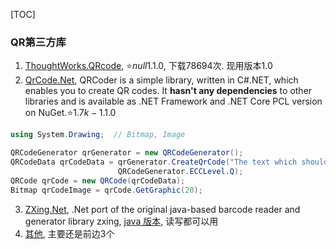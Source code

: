 [TOC]
### QR第三方库
1. [ThoughtWorks.QRcode](https://www.nuget.org/packages/ThoughtWorks.QRCode), :star:$null 1.1.0$, 下载78694次. 现用版本1.0
2. [QrCode.Net](https://www.nuget.org/packages/QRCoder/), QRCoder is a simple library, written in C#.NET, which enables you to create QR codes. It **hasn't any dependencies** to other libraries and is available as .NET Framework and .NET Core PCL version on NuGet.:star:$1.7k - 1.1.0$

```cs
using System.Drawing;  // Bitmap, Image

QRCodeGenerator qrGenerator = new QRCodeGenerator();
QRCodeData qrCodeData = qrGenerator.CreateQrCode("The text which should be encoded.", 
                        QRCodeGenerator.ECCLevel.Q);
QRCode qrCode = new QRCode(qrCodeData);
Bitmap qrCodeImage = qrCode.GetGraphic(20);
```

3. [ZXing.Net](https://github.com/micjahn/ZXing.Net/), .Net port of the original java-based barcode reader and generator library zxing, [java 版本](https://github.com/zxing/zxing), 读写都可以用
4. [其他](https://www.nuget.org/packages?q=qr), 主要还是前边3个
